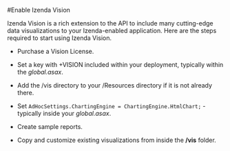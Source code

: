 #Enable Izenda Vision

Izenda Vision is a rich extension to the API to include many cutting-edge data visualizations to your Izenda-enabled application. Here are the steps required to start using Izenda Vision.

- Purchase a Vision License.

- Set a key with +VISION included within your deployment, typically within the _global.asax_.

- Add the /vis directory to your /Resources directory if it is not already there.

- Set ``AdHocSettings.ChartingEngine = ChartingEngine.HtmlChart;`` - typically inside your _global.asax_.

- Create sample reports.

- Copy and customize existing visualizations from inside the **/vis** folder.